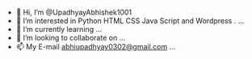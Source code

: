 - 👋 Hi, I’m @UpadhyayAbhishek1001
- 👀 I’m interested in Python HTML CSS Java Script and Wordpress . ...
- 🌱 I’m currently learning ...
- 💞️ I’m looking to collaborate on ...
- 📫 My E-mail abhiupadhyay0302@gmail.com ...

<!---
UpadhyayAbhishek1001/UpadhyayAbhishek1001 is a ✨ special ✨ repository because its `README.md` (this file) appears on your GitHub profile.
You can click the Preview link to take a look at your changes.
--->
